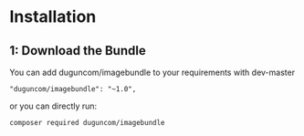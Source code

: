 Installation
============

1: Download the Bundle
-------------------------

You can add duguncom/imagebundle to your requirements with dev-master

    "duguncom/imagebundle": "~1.0",
    
or you can directly run:

    composer required duguncom/imagebundle
       